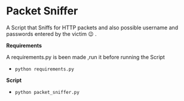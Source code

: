 # Packet Sniffer 
 A Script that Sniffs for HTTP packets and also possible username and passwords entered by the victim   :wink: .
 
 **Requirements** 
 
 A requirements.py is been made ,run it before running the Script 
 * `python requirements.py`

**Script**
* `python packet_sniffer.py`

